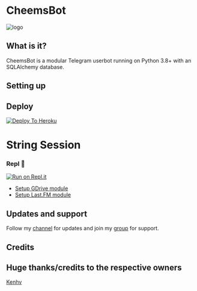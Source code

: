 # CheemsBot

![logo](https://telegra.ph/file/1bf00d74b0f87fbc190d8.jpg)


## What is it?

CheemsBot is a modular Telegram userbot running on Python 3.8+ with an SQLAlchemy database.


## Setting up
## Deploy
[![Deploy To Heroku](https://www.herokucdn.com/deploy/button.svg)](https://dashboard.heroku.com/new?button-url=https%3A%2F%2Fgithub.com%2Fashisharmy%2FCheemsBot&template=https%3A%2F%2Fgithub.com%2Fashisharmy%2FCheemsBot)

# String Session
### Repl 🧨
[![Run on Repl.it](https://replit.com/badge/github/ashisharmy/CheemsBot)](https://repl.it/@gamerfuckeroffi/CheemsUserbot)

- [Setup GDrive module](https://telegra.ph/How-To-Setup-Google-Drive-04-03)
- [Setup Last.FM module](https://telegra.ph/How-to-set-up-LastFM-module-for-Paperplane-userbot-11-02)

## Updates and support

Follow my [channel](https://t.me/CheemsUserbot) for updates and join my [group](https://t.me/CheemsBotChat) for support.

## Credits

## Huge thanks/credits to the respective owners

[Kenhv](https://github.com/KenHV)


